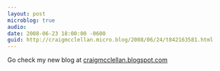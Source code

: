 ```yaml
---
layout: post
microblog: true
audio: 
date: 2008-06-23 18:00:00 -0600
guid: http://craigmcclellan.micro.blog/2008/06/24/t842163581.html
---
```

Go check my new blog at [craigmcclellan.blogspot.com](http://craigmcclellan.blogspot.com)

